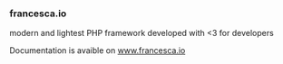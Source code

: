 ### francesca.io
modern and lightest PHP framework developed with &lt;3 for developers

Documentation is avaible on www.francesca.io 
